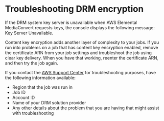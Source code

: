 # Troubleshooting DRM encryption<a name="troubleshooting-encryption"></a>

If the DRM system key server is unavailable when AWS Elemental MediaConvert requests keys, the console displays the following message: Key Server Unavailable\. 

Content key encryption adds another layer of complexity to your jobs\. If you run into problems on a job that has content key encryption enabled, remove the certificate ARN from your job settings and troubleshoot the job using clear key delivery\. When you have that working, reenter the certificate ARN, and then try the job again\. 

If you contact the [AWS Support Center](https://console.aws.amazon.com/support/home#/) for troubleshooting purposes, have the following information available:
+ Region that the job was run in
+ Job ID
+ Account ID
+ Name of your DRM solution provider
+ Any other details about the problem that you are having that might assist with troubleshooting